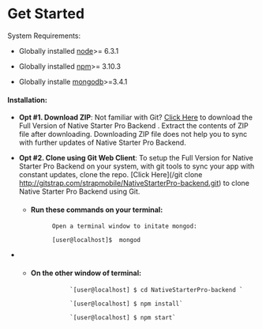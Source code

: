 # Get Started

System Requirements:

* Globally installed [node](https://nodejs.org/en/)&gt;= 6.3.1

* Globally installed [npm](https://www.npmjs.com/)&gt;= 3.10.3

* Globally installe [mongodb](https://docs.mongodb.com/)&gt;=3.4.1

#### Installation:

* **Opt \#1. Download ZIP**: Not familiar with Git? [Click Here](http://gitstrap.com/strapmobile/NativeStarterPro-backend/repository/archive.zip?ref=master) to download the Full Version of Native Starter Pro Backend . Extract the contents of ZIP file after downloading. Downloading ZIP file does not help you to sync with further updates of Native Starter Pro Backend.

* **Opt \#2. Clone using Git Web Client**: To setup the Full Version for Native Starter Pro Backend on your system, with git tools to sync your app with constant updates, clone the repo. [Click Here](/git clone http://gitstrap.com/strapmobile/NativeStarterPro-backend.git) to clone Native Starter Pro Backend using Git.

  * #### Run these commands on your terminal:

    ```
          Open a terminal window to initate mongod:

          [user@localhost]$  mongod
    ```

* * #### On the other window of terminal:

                   `[user@localhost] $ cd NativeStarterPro-backend `

                   `[user@localhost] $ npm install`

                   `[user@localhost] $ npm start`

#### 



